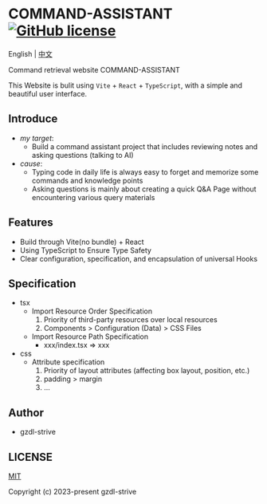 # COMMAND-ASSISTANT [![GitHub license](https://img.shields.io/badge/license-MIT-blue.svg)](https://github.com/gzdl-strive/command-assistant/blob/main/LICENSE)

English | [中文](README-CN.md)

Command retrieval website COMMAND-ASSISTANT

This Website is bulit using `Vite` + `React` + `TypeScript`, with a simple and beautiful user interface.

## Introduce
- *my target*:
  - Build a command assistant project that includes reviewing notes and asking questions (talking to AI)
- *cause*:
  - Typing code in daily life is always easy to forget and memorize some commands and knowledge points
  - Asking questions is mainly about creating a quick Q&A Page without encountering various query materials

## Features
- Build through Vite(no bundle) + React
- Using TypeScript to Ensure Type Safety
- Clear configuration, specification, and encapsulation of universal Hooks

## Specification
- tsx
  - Import Resource Order Specification
    1. Priority of third-party resources over local resources
    2. Components > Configuration (Data) > CSS Files
  - Import Resource Path Specification
    - xxx/index.tsx => xxx
- css
  - Attribute specification
    1. Priority of layout attributes (affecting box layout, position, etc.)
    2. padding > margin
    3. ...

## Author
* gzdl-strive

## LICENSE
[MIT](https://github.com/gzdl-strive/command-assistant/blob/main/LICENSE)

Copyright (c) 2023-present gzdl-strive